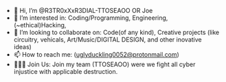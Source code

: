 - 👋 Hi, I’m @R3TR0xXxR3DIAL-TTOSEAOO OR Joe
- 👀 I’m interested in: Coding/Programming, Engineering, (~ethical)Hacking,
- 💞️ I’m looking to collaborate on: Code(of any kind), Creative projects (like circuitry, vehicals, Art/Music/DIGITAL DESIGN, and other inovative ideas)
- 📫 How to reach me: (uglyduckling0052@protonmail.com)
- 👾👻💀 Join Us: Join my team (TTOSEAOO) were we fight all cyber injustice with applicable destruction. 
